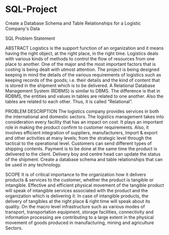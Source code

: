 # SQL-Project
Create a Database Schema and Table Relationships for a
Logistic Company's Data

SQL Problem Statement

ABSTRACT
Logistics is the support function of an organization and it means having the right object,
at the right place, in the right time. Logistics deals with various kinds of methods to
control the flow of resources from one place to another. One of the major and the most
important factors that is costing is being dealt with utmost attention. The project is being
designed keeping in mind the details of the various requirements of logistics such as
keeping records of the goods; i.e. their details and the kind of content that is stored in the
shipment which is to be delivered.
A Relational Database Management System (RDBMS) is similar to DBMS. The difference
is that in RDBMS, the entities and values in tables are related to one another. Also the
tables are related to each other. Thus, it is called “Relational”.

PROBLEM DESCRIPTION
The logistics company provides services in both the international and domestic sectors.
The logistics management takes into consideration every facility that has an impact on
cost. It plays an important role in making the product confirm to customer requirements.
Also, it involves efficient integration of suppliers, manufacturers, Import & export and
other activities at many levels; from the strategic level through the tactical to the
operational level.
Customers can send different types of shipping contents. Payment is to be done at the
same time the product is delivered to the client. Delivery boy and centre head can update
the status of the shipment. Create a database schema and table relationships that can be
used in any technology.

SCOPE
It is of critical importance to the organization how it delivers products & services to the
customer, whether the product is tangible or intangible. Effective and efficient physical
movement of the tangible product will speak of intangible services associated with the
product and the organization which is delivering it.
In case of intangible products, the delivery of tangibles at the right place & right time will
speak about its quality. On the macro level infrastructure such as various modes of
transport, transportation equipment, storage facilities, connectivity and information
processing are contributing to a large extent in the physical movement of goods produced
in manufacturing, mining and agriculture Sectors.
